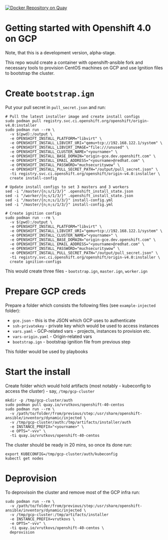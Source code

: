 [![Docker Repository on Quay](https://quay.io/repository/vrutkovs/openshift-40-centos/status "Docker Repository on Quay")](https://quay.io/repository/vrutkovs/openshift-40-centos)

# Getting started with Openshift 4.0 on GCP

Note, that this is a development version, alpha-stage.

This repo would create a container with openshift-ansible fork and necessary tools to provision CentOS machines on GCP and 
use Ignition files to bootstrap the cluster.

# Create `bootstrap.ign`
Put your pull secret in `pull_secret.json` and run:
```
# Pull the latest installer image and create install configs
sudo podman pull registry.svc.ci.openshift.org/openshift/origin-v4.0:installer
sudo podman run --rm \
  -v $(pwd):/output \
  -e OPENSHIFT_INSTALL_PLATFORM="libvirt" \
  -e OPENSHIFT_INSTALL_LIBVIRT_URI="qemu+tcp://192.168.122.1/system" \
  -e OPENSHIFT_INSTALL_LIBVIRT_IMAGE="file:///unused" \
  -e OPENSHIFT_INSTALL_CLUSTER_NAME="<yourname>" \
  -e OPENSHIFT_INSTALL_BASE_DOMAIN="origin-gce.dev.openshift.com" \
  -e OPENSHIFT_INSTALL_EMAIL_ADDRESS="<yourname>@redhat.com" \
  -e OPENSHIFT_INSTALL_PASSWORD="muchsecuritywow" \
  -e OPENSHIFT_INSTALL_PULL_SECRET_PATH="/output/pull_secret.json" \
  -ti registry.svc.ci.openshift.org/openshift/origin-v4.0:installer \
  create install-config

# Update install configs to set 3 masters and 3 workers
sed -i "/master/{n;s/1/3/}" .openshift_install_state.json
sed -i "/worker/{n;s/1/3/}" .openshift_install_state.json
sed -i "/master/{n;n;s/1/3/}" install-config.yml
sed -i "/master/{n;n;s/1/3/}" install-config.yml

# Create ignition configs
sudo podman run --rm \              
  -v $(pwd):/output \
  -e OPENSHIFT_INSTALL_PLATFORM="libvirt" \
  -e OPENSHIFT_INSTALL_LIBVIRT_URI="qemu+tcp://192.168.122.1/system" \
  -e OPENSHIFT_INSTALL_CLUSTER_NAME="<yourname>" \      
  -e OPENSHIFT_INSTALL_BASE_DOMAIN="origin-gce.dev.openshift.com" \
  -e OPENSHIFT_INSTALL_EMAIL_ADDRESS="<yourname>@redhat.com" \              
  -e OPENSHIFT_INSTALL_PASSWORD="muchsecuritywow" \        
  -e OPENSHIFT_INSTALL_PULL_SECRET_PATH="/output/pull_secret.json" \
  -ti registry.svc.ci.openshift.org/openshift/origin-v4.0:installer \
  create ignition-configs
```

This would create three files - `bootstrap.ign`, `master.ign`, `worker.ign`

# Prepare GCP creds
Prepare a folder which consists the following files (see `example-injected` folder):
* `gce.json` - this is the JSON which GCP uses to authenticate
* `ssh-privatekey` - private key which would be used to access instances
* `vars.yaml` - GCP-related vars - projects, instances to provision etc.
* `vars-origin.yaml` - Origin-related vars
* `bootstrap.ign` - bootstrap ignition file from previous step

This folder would be used by playbooks

# Start the install
Create folder which would hold artifacts (most notably - kubeconfig to access the cluster) - say, `/tmp/gcp-cluster`
```
mkdir -p /tmp/gcp-cluster/auth
sudo podman pull quay.io/vrutkovs/openshift-40-centos
sudo podman run --rm \
  -v /path/to/folder/from/previous/step:/usr/share/openshift-ansible/inventory/dynamic/injected \
  -v /tmp/gcp-cluster/auth:/tmp/artifacts/installer/auth
  -e INSTANCE_PREFIX="<yourname>" \
  -e OPTS="-vvv" \
  -ti quay.io/vrutkovs/openshift-40-centos
```

The cluster should be ready in 20 mins, so once its done run:
```
export KUBECONFIG=/tmp/gcp-cluster/auth/kubeconfig
kubectl get nodes
```

# Deprovision

To deprovisoin the cluster and remove most of the GCP infra run:
```
sudo podman run --rm \
  -v /path/to/folder/from/previous/step:/usr/share/openshift-ansible/inventory/dynamic/injected \
  -v /tmp/gcp-cluster:/tmp/artifacts/installer
  -e INSTANCE_PREFIX=vrutkovs \
  -e OPTS="-vvv" \
  -ti quay.io/vrutkovs/openshift-40-centos \
  deprovision
```
